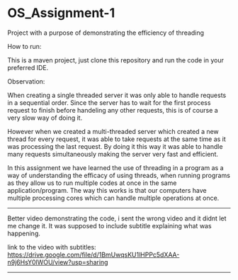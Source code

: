 # OS_Assignment-1
Project with a purpose of demonstrating the efficiency of threading

How to run:

This is a maven project, just clone this 
repository and run the code in your preferred IDE.

Observation:

When creating a single threaded server it was only able to handle requests
in a sequential order. Since the server has to wait for the first process request to
finish before handeling any other requests, this is of course a very slow
way of doing it.

However when we created a multi-threaded server which created a new thread for every
request, it was able to take requests at the same time as it was processing the last 
request. By doing it this way it was able to handle many requests simultaneously making
the server very fast and efficient.

In this assignment we have learned the use of threading in a 
program as a way of understanding the efficacy of using threads, 
when running programs as they allow us to run multiple codes at 
once in the same application/program. The way this works is that
our computers have multiple processing cores which can handle multiple
operations at once.

--------------------------------------------------------------------------------------------

Better video demonstrating the code, i sent the wrong video and it didnt let me change it.
It was supposed to include subtitle explaining what was happening.

link to the video with subtitles:
https://drive.google.com/file/d/1BmUwqsKU1lHPPc5dXAA-n9j6HsY0lWOU/view?usp=sharing

--------------------------------------------------------------------------------------------
